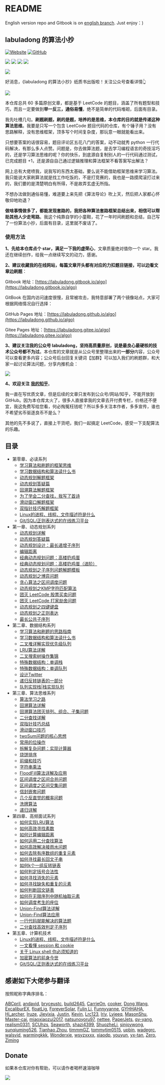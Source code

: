 # README

English version repo and Gitbook is on [english branch](https://github.com/labuladong/fucking-algorithm/tree/english). Just enjoy：\)

## labuladong 的算法小抄

 [![Website](https://img.shields.io/website?label=%E5%9C%A8%E7%BA%BF%E7%94%B5%E5%AD%90%E4%B9%A6&style=flat-square&down_color=blue&down_message=%E7%82%B9%E8%BF%99%E9%87%8C&up_color=blue&up_message=%E7%82%B9%E8%BF%99%E9%87%8C&url=https%3A%2F%2Flabuladong.gitee.io%2Falgo&logo=Gitea)](https://labuladong.gitee.io/algo) [![GitHub](https://img.shields.io/github/stars/labuladong/fucking-algorithm?label=Stars&style=flat-square&logo=GitHub)](https://github.com/labuladong/fucking-algorithm)

 [![](https://img.shields.io/badge/作者-@labuladong-000000.svg?style=flat-square&logo=GitHub)](https://www.github.com/labuladong) [![](https://img.shields.io/badge/%E7%9F%A5%E4%B9%8E-@labuladong-000000.svg?style=flat-square&logo=Zhihu)](https://www.zhihu.com/people/labuladong) [![](https://img.shields.io/badge/公众号-@labuladong-000000.svg?style=flat-square&logo=WeChat)](https://i.loli.net/2020/10/10/MhRTyUKfXZOlQYN.jpg) [![](https://img.shields.io/badge/B站-@labuladong-000000.svg?style=flat-square&logo=Bilibili)](https://space.bilibili.com/14089380)

![](.gitbook/assets/souyisou.png)

好消息，《labuladong 的算法小抄》纸质书出版啦！关注公众号查看详情👆

![](https://gitee.com/labuladong/pictures/raw/master/starHistory.png)

本仓库总共 60 多篇原创文章，都是基于 LeetCode 的题目，涵盖了所有题型和技巧，而且一定要做到**举一反三，通俗易懂**，绝不是简单的代码堆砌，后面有目录。

我先吐槽几句。**刷题刷题，刷的是题，培养的是思维，本仓库的目的就是传递这种算法思维**。我要是只写一个包含 LeetCode 题目代码的仓库，有个锤子用？没有思路解释，没有思维框架，顶多写个时间复杂度，那玩意一眼就能看出来。

只想要答案的话很容易，题目评论区五花八门的答案，动不动就秀 python 一行代码解决，有那么多人点赞。问题是，你去做算法题，是去学习编程语言的奇技淫巧的，还是学习算法思维的呢？你的快乐，到底源自复制别人的一行代码通过测试，已完成题目 +1，还是源自自己通过逻辑推理和算法框架不看答案写出解法？

网上总有大佬喷我，说我写的东西太基础，要么说不能借助框架思维来学习算法。我只能说大家刷算法就是找工作吃饭的，不是打竞赛的，我也是一路摸爬滚打过来的，我们要的是清楚明白有所得，不是故弄玄虚无所指。

不想办法做到通俗易懂，难道要上来先把《算法导论》吹上天，然后把人家都心怀敬仰地劝退？

**做啥事情做多了，都能发现套路的，我把各种算法套路框架总结出来，相信可以帮助其他人少走弯路**。我这个纯靠自学的小童鞋，花了一年时间刷题和总结，自己写了一份算法小抄，后面有目录，这里就不废话了。

### 使用方法

**1、先给本仓库点个 star，满足一下我的虚荣心**，文章质量绝对值你一个 star。我还在继续创作，给我一点继续写文的动力，感谢。

**2、建议收藏我的在线网站，每篇文章开头都有对应的力扣题目链接，可以边看文章边刷题**：

Gitbook 地址：[https://labuladong.gitbook.io/algo](https://labuladong.gitbook.io/algo)

GitBook 在国内访问速度很慢，且常被攻击，我特意部署了两个镜像站点，大家可根据网络情况自行选择：

GitHub Pages 地址：[https://labuladong.github.io/algo](https://labuladong.github.io/algo)

Gitee Pages 地址：[https://labuladong.gitee.io/algo](https://labuladong.gitee.io/algo)

**3、建议关注我的公众号 labuladong，坚持高质量原创，说是最良心最硬核的技术公众号都不为过**。本仓库的文章就是从公众号里整理出来的**一部分**内容，公众号可以查看更多内容；公众号后台回复关键词【加群】可以加入我们的刷题群，和大家一起讨论算法问题，分享内推机会：

![](https://gitee.com/labuladong/pictures/raw/master/qrcode.jpg)

**4、欢迎关注** [**我的知乎**](https://www.zhihu.com/people/labuladong)。

我一直在写优质文章，但是后续的文章只发布到公众号/网站/知乎，不能开放到 GitHub。因为本仓库太火了，很多人直接拿我的文章去开付费专栏，价格还不便宜，我这免费写给您看，何必掏冤枉钱呢？所以多多关注本作者，多多宣传，谁也不希望劣币驱逐良币不是么？

其他的先不多说了，直接上干货吧，我们一起搞定 LeetCode，感受一下支配算法的乐趣。

## 目录

* 第零章、必读系列
  * [学习算法和刷题的框架思维](he-xin-tao-lu/xue-xi-shu-ju-jie-gou-he-suan-fa-de-gao-xiao-fang-fa.md)
  * [学习数据结构和算法读什么书](suan-fa-si-wei-xi-lie/wei-shi-mo-tui-jian-suan-fa-4.md)
  * [动态规划解题框架](he-xin-tao-lu/dong-tai-gui-hua-xiang-jie-jin-jie.md)
  * [动态规划答疑篇](dong-tai-gui-hua-xi-lie/zui-you-zi-jie-gou.md)
  * [回溯算法解题框架](he-xin-tao-lu/hui-su-suan-fa-xiang-jie-xiu-ding-ban.md)
  * [为了学会二分查找，我写了首诗](he-xin-tao-lu/er-fen-cha-zhao-xiang-jie.md)
  * [滑动窗口解题框架](he-xin-tao-lu/hua-dong-chuang-kou-ji-qiao.md)
  * [双指针技巧解题框架](he-xin-tao-lu/shuang-zhi-zhen-ji-qiao.md)
  * [Linux的进程、线程、文件描述符是什么](ji-shu/linux-jin-cheng.md)
  * [Git/SQL/正则表达式的在线练习平台](ji-shu/zai-xian-lian-xi-ping-tai.md)
* 第一章、动态规划系列
  * [动态规划详解](he-xin-tao-lu/dong-tai-gui-hua-xiang-jie-jin-jie.md)
  * [动态规划答疑篇](dong-tai-gui-hua-xi-lie/zui-you-zi-jie-gou.md)
  * [动态规划设计：最长递增子序列](dong-tai-gui-hua-xi-lie/dong-tai-gui-hua-she-ji-zui-chang-di-zeng-zi-xu-lie.md)
  * [编辑距离](dong-tai-gui-hua-xi-lie/bian-ji-ju-li.md)
  * [经典动态规划问题：高楼扔鸡蛋](dong-tai-gui-hua-xi-lie/gao-lou-reng-ji-dan-wen-ti.md)
  * [经典动态规划问题：高楼扔鸡蛋（进阶）](dong-tai-gui-hua-xi-lie/gao-lou-reng-ji-dan-jin-jie.md)
  * [动态规划之子序列问题解题模板](dong-tai-gui-hua-xi-lie/zi-xu-lie-wen-ti-mo-ban.md)
  * [动态规划之博弈问题](dong-tai-gui-hua-xi-lie/dong-tai-gui-hua-zhi-bo-yi-wen-ti.md)
  * [贪心算法之区间调度问题](dong-tai-gui-hua-xi-lie/tan-xin-suan-fa-zhi-qu-jian-tiao-du-wen-ti.md)
  * [动态规划之KMP字符匹配算法](dong-tai-gui-hua-xi-lie/dong-tai-gui-hua-zhi-kmp-zi-fu-pi-pei-suan-fa.md)
  * [团灭 LeetCode 股票买卖问题](dong-tai-gui-hua-xi-lie/tuan-mie-gu-piao-wen-ti.md)
  * [团灭 LeetCode 打家劫舍问题](dong-tai-gui-hua-xi-lie/qiang-fang-zi.md)
  * [动态规划之四键键盘](dong-tai-gui-hua-xi-lie/dong-tai-gui-hua-zhi-si-jian-jian-pan.md)
  * [动态规划之正则表达](dong-tai-gui-hua-xi-lie/dong-tai-gui-hua-zhi-zheng-ze-biao-da.md)
  * [最长公共子序列](dong-tai-gui-hua-xi-lie/zui-chang-gong-gong-zi-xu-lie.md)
* 第二章、数据结构系列
  * [学习算法和刷题的思路指南](he-xin-tao-lu/xue-xi-shu-ju-jie-gou-he-suan-fa-de-gao-xiao-fang-fa.md)
  * [学习数据结构和算法读什么书](suan-fa-si-wei-xi-lie/wei-shi-mo-tui-jian-suan-fa-4.md)
  * [二叉堆详解实现优先级队列](shu-ju-jie-gou-xi-lie/er-cha-dui-xiang-jie-shi-xian-you-xian-ji-dui-lie.md)
  * [LRU算法详解](gao-pin-mian-shi-xi-lie/lru-suan-fa.md)
  * [二叉搜索树操作集锦](shu-ju-jie-gou-xi-lie/er-cha-sou-suo-shu-cao-zuo-ji-jin.md)
  * [特殊数据结构：单调栈](shu-ju-jie-gou-xi-lie/dan-tiao-zhan.md)
  * [特殊数据结构：单调队列](shu-ju-jie-gou-xi-lie/dan-tiao-dui-lie.md)
  * [设计Twitter](shu-ju-jie-gou-xi-lie/she-ji-twitter.md)
  * [递归反转链表的一部分](shu-ju-jie-gou-xi-lie/di-gui-fan-zhuan-lian-biao-de-yi-bu-fen.md)
  * [队列实现栈\|栈实现队列](shu-ju-jie-gou-xi-lie/dui-lie-shi-xian-zhan-zhan-shi-xian-dui-lie.md)
* 第三章、算法思维系列
  * [算法学习之路](suan-fa-si-wei-xi-lie/suan-fa-xue-xi-zhi-lu.md)
  * [回溯算法详解](he-xin-tao-lu/hui-su-suan-fa-xiang-jie-xiu-ding-ban.md)
  * [回溯算法团灭排列、组合、子集问题](gao-pin-mian-shi-xi-lie/zi-ji-pai-lie-zu-he.md)
  * [二分查找详解](he-xin-tao-lu/er-fen-cha-zhao-xiang-jie.md)
  * [双指针技巧总结](he-xin-tao-lu/shuang-zhi-zhen-ji-qiao.md)
  * [滑动窗口技巧](he-xin-tao-lu/hua-dong-chuang-kou-ji-qiao.md)
  * [twoSum问题的核心思想](suan-fa-si-wei-xi-lie/twosum-wen-ti-de-he-xin-si-xiang.md)
  * [常用的位操作](suan-fa-si-wei-xi-lie/chang-yong-de-wei-cao-zuo.md)
  * [拆解复杂问题：实现计算器](shu-ju-jie-gou-xi-lie/shi-xian-ji-suan-qi.md)
  * [烧饼排序](suan-fa-si-wei-xi-lie/shao-bing-pai-xu.md)
  * [前缀和技巧](suan-fa-si-wei-xi-lie/qian-zhui-he-ji-qiao.md)
  * [字符串乘法](suan-fa-si-wei-xi-lie/zi-fu-chuan-cheng-fa.md)
  * [FloodFill算法详解及应用](suan-fa-si-wei-xi-lie/floodfill-suan-fa-xiang-jie-ji-ying-yong.md)
  * [区间调度之区间合并问题](suan-fa-si-wei-xi-lie/qu-jian-tiao-du-wen-ti-zhi-qu-jian-he-bing.md)
  * [区间调度之区间交集问题](suan-fa-si-wei-xi-lie/qu-jian-jiao-ji-wen-ti.md)
  * [信封嵌套问题](suan-fa-si-wei-xi-lie/xin-feng-qian-tao-wen-ti.md)
  * [几个反直觉的概率问题](suan-fa-si-wei-xi-lie/ji-ge-fan-zhi-jue-de-gai-shuai-wen-ti.md)
  * [洗牌算法](suan-fa-si-wei-xi-lie/xi-pai-suan-fa.md)
  * [递归详解](suan-fa-si-wei-xi-lie/di-gui-xiang-jie.md)
* 第四章、高频面试系列
  * [如何实现LRU算法](gao-pin-mian-shi-xi-lie/lru-suan-fa.md)
  * [如何高效寻找素数](gao-pin-mian-shi-xi-lie/da-yin-su-shu.md)
  * [如何计算编辑距离](dong-tai-gui-hua-xi-lie/bian-ji-ju-li.md)
  * [如何运用二分查找算法](gao-pin-mian-shi-xi-lie/koko-tou-xiang-jiao.md)
  * [如何高效解决接雨水问题](gao-pin-mian-shi-xi-lie/jie-yu-shui.md)
  * [如何去除有序数组的重复元素](gao-pin-mian-shi-xi-lie/ru-he-qu-chu-you-xu-shu-zu-de-zhong-fu-yuan-su.md)
  * [如何寻找最长回文子串](gao-pin-mian-shi-xi-lie/zui-chang-hui-wen-zi-chuan.md)
  * [如何k个一组反转链表](gao-pin-mian-shi-xi-lie/k-ge-yi-zu-fan-zhuan-lian-biao.md)
  * [如何判定括号合法性](gao-pin-mian-shi-xi-lie/he-fa-kuo-hao-pan-ding.md)
  * [如何寻找消失的元素](gao-pin-mian-shi-xi-lie/xiao-shi-de-yuan-su.md)
  * [如何寻找缺失和重复的元素](gao-pin-mian-shi-xi-lie/que-shi-he-zhong-fu-de-yuan-su.md)
  * [如何判断回文链表](gao-pin-mian-shi-xi-lie/pan-duan-hui-wen-lian-biao.md)
  * [如何在无限序列中随机抽取元素](gao-pin-mian-shi-xi-lie/shui-tang-chou-yang.md)
  * [如何调度考生的座位](gao-pin-mian-shi-xi-lie/zuo-wei-tiao-du.md)
  * [Union-Find算法详解](suan-fa-si-wei-xi-lie/unionfind-suan-fa-xiang-jie.md)
  * [Union-Find算法应用](suan-fa-si-wei-xi-lie/unionfind-suan-fa-ying-yong.md)
  * [一行代码就能解决的算法题](gao-pin-mian-shi-xi-lie/yi-hang-dai-ma-jie-jue-de-zhi-li-ti.md)
  * [二分查找高效判定子序列](gao-pin-mian-shi-xi-lie/er-fen-cha-zhao-pan-ding-zi-xu-lie.md)
* 第五章、计算机技术
  * [Linux的进程、线程、文件描述符是什么](ji-shu/linux-jin-cheng.md)
  * [一文看懂 session 和 cookie](ji-shu/session-he-cookie.md)
  * [关于 Linux shell 你必须知道的](ji-shu/linuxshell.md)
  * [加密算法的前身今世](ji-shu/mi-ma-ji-shu.md)
  * [Git/SQL/正则表达式的在线练习平台](ji-shu/zai-xian-lian-xi-ping-tai.md)

## 感谢如下大佬参与翻译

按照昵称字典序排名：

[ABCpril](https://github.com/ABCpril), [andavid](https://github.com/andavid), [bryceustc](https://github.com/bryceustc), [build2645](https://github.com/build2645), [CarrieOn](https://github.com/CarrieOn), [cooker](https://github.com/xiaochuhub), [Dong Wang](https://github.com/Coder2Programmer), [ExcaliburEX](https://github.com/ExcaliburEX), [floatLig](https://github.com/floatLig), [ForeverSolar](https://github.com/foreversolar), [Fulin Li](https://fulinli.github.io/), [Funnyyanne](https://github.com/Funnyyanne), [GYHHAHA](https://github.com/GYHHAHA), [Hi\_archer](https://hiarcher.top/), [Iruze](https://github.com/Iruze), [Jieyixia](https://github.com/Jieyixia), [Justin](https://github.com/Justin-YGG), [Kevin](https://github.com/Kevin-free), [Lrc123](https://github.com/Lrc123), [lriy](https://github.com/lriy), [Lyjeeq](https://github.com/Lyjeeq), [MasonShu](https://greenwichmt.github.io/), [Master-cai](https://github.com/Master-cai), [miaoxiaozui2017](https://github.com/miaoxiaozui2017), [natsunoyoru97](https://github.com/natsunoyoru97), [nettee](https://github.com/nettee), [PaperJets](https://github.com/PaperJets), [qy-yang](https://github.com/qy-yang), [realism0331](https://github.com/realism0331), [SCUhzs](https://github.com/HuangZiSheng001), [Seaworth](https://github.com/Seaworth), [shazi4399](https://github.com/shazi4399), [ShuozheLi](https://github.com/ShuoZheLi/), [sinjoywong](https://blog.csdn.net/SinjoyWong), [sunqiuming526](https://github.com/sunqiuming526), [Tianhao Zhou](https://github.com/tianhaoz95), [timmmGZ](https://github.com/timmmGZ), [tommytim0515](https://github.com/tommytim0515), [upbin](https://github.com/upbin), [wadegrc](https://github.com/wadegrc), [walsvid](https://github.com/walsvid), [warmingkkk](https://github.com/warmingkkk), [Wonderxie](https://github.com/Wonderxie), [wsyzxxxx](https://github.com/wsyzxxxx), [xiaodp](https://github.com/xiaodp), [youyun](https://github.com/youyun), [yx-tan](https://github.com/yx-tan), [Zero](https://github.com/Mr2er0), [Ziming](https://github.com/ML-ZimingMeng/LeetCode-Python3)

## Donate

如果本仓库对你有帮助，可以请作者喝杯速溶咖啡

![](.gitbook/assets/pay.jpg)

